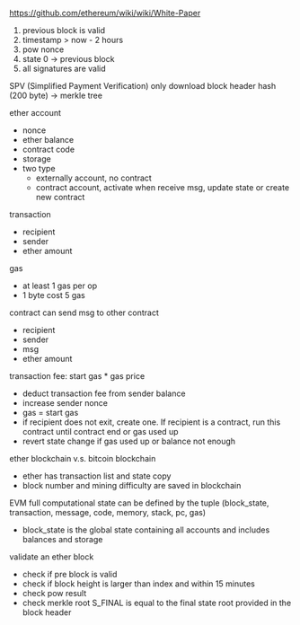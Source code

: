 https://github.com/ethereum/wiki/wiki/White-Paper

1. previous block is valid
2. timestamp > now - 2 hours
3. pow nonce
4. state 0 -> previous block
5. all signatures are valid

SPV (Simplified Payment Verification) only download block header hash (200 byte) -> merkle tree

ether account
- nonce
- ether balance
- contract code
- storage
- two type
  * externally account, no contract
  * contract account, activate when receive msg, update state or create new contract

transaction
- recipient
- sender
- ether amount

gas
- at least 1 gas per op
- 1 byte cost 5 gas

contract can send msg to other contract
- recipient
- sender
- msg
- ether amount

transaction fee: start gas * gas price
- deduct transaction fee from sender balance
- increase sender nonce
- gas = start gas
- if recipient does not exit, create one. If recipient is a contract, run this contract until contract end or gas used up
- revert state change if gas used up or balance not enough

ether blockchain v.s. bitcoin blockchain
- ether has transaction list and state copy
- block number and mining difficulty are saved in blockchain

EVM full computational state can be defined by the tuple (block_state, transaction, message, code, memory, stack, pc, gas)
- block_state is the global state containing all accounts and includes balances and storage

validate an ether block
- check if pre block is valid
- check if block height is larger than index and within 15 minutes
- check pow result
- check merkle root S_FINAL is equal to the final state root provided in the block header
